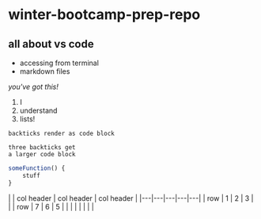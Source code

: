 # winter-bootcamp-prep-repo

## all about vs code

* accessing from terminal
* markdown files

_you've got this!_

1. I 
1. understand 
1. lists!

`backticks render as code block`

```
three backticks get 
a larger code block
```


``` js
someFunction() {
    stuff
}
```

|  | col header | col header | col header |
|---|---|---|---|---|
| row | 1 | 2 | 3 |   |
| row | 7 | 6 | 5 |  |
|   |   |   |   |   |